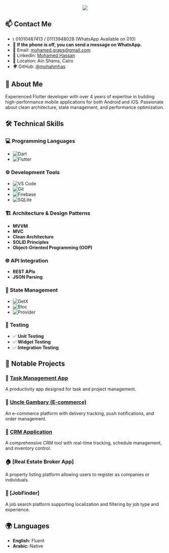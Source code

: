 <div align="center">
    <img src="https://readme-typing-svg.herokuapp.com/?font=Righteous&size=28&center=true&vCenter=true&width=500&height=70&duration=4000&lines=Hi+There!+👋;+I'm+Mohamed+Ahmed+Hassan!+😎;" />
</div>


## 📫 Contact Me  
- 📞 01010487413 / 01113948028 (WhatsApp Available on 010)
- 💬 **If the phone is off, you can send a message on WhatsApp.** 
- 📧 Email: [mohamed.graps@gmail.com](mailto:mohamed.graps@gmail.com)  
- 💼 LinkedIn: [Mohamed Hassan](https://www.linkedin.com/in/mohamed-hassan-a801a7187/)  
- 🏡 Location: Ain Shams, Cairo  
- 🌍 GitHub: [@mohahmhas](https://github.com/mohahmhas?tab=repositories)  

## 🚀 About Me  
Experienced Flutter developer with over 4 years of expertise in building high-performance mobile applications for both Android and iOS. Passionate about clean architecture, state management, and performance optimization.

## 🛠️ Technical Skills  

### 💻 Programming Languages  
- ![Dart](https://img.shields.io/badge/Dart-0175C2?style=for-the-badge&logo=dart&logoColor=white) 
- ![Flutter](https://img.shields.io/badge/Flutter-02569B?style=for-the-badge&logo=flutter&logoColor=white) 

### ⚙️ Development Tools  
- ![VS Code](https://img.shields.io/badge/VS%20Code-007ACC?style=for-the-badge&logo=visual-studio-code&logoColor=white) 
- ![Git](https://img.shields.io/badge/Git-F05032?style=for-the-badge&logo=git&logoColor=white) 
- ![Firebase](https://img.shields.io/badge/Firebase-FFCA28?style=for-the-badge&logo=firebase&logoColor=black) 
- ![SQLite](https://img.shields.io/badge/SQLite-003B57?style=for-the-badge&logo=sqlite&logoColor=white) 

### 🏗️ Architecture & Design Patterns  
- **MVVM**  
- **MVC**  
- **Clean Architecture**  
- **SOLID Principles**  
- **Object-Oriented Programming (OOP)**  

### 🌐 API Integration  
- **REST APIs**  
- **JSON Parsing**  

### 📌 State Management  
- ![GetX](https://img.shields.io/badge/GetX-FFC107?style=for-the-badge&logo=getx&logoColor=black) 
- ![Bloc](https://img.shields.io/badge/Bloc-00A8E1?style=for-the-badge&logo=flutter&logoColor=white)   
- ![Provider](https://img.shields.io/badge/Provider-4CAF50?style=for-the-badge&logo=flutter&logoColor=white) 

### 🧪 Testing  
- ✅ **Unit Testing**  
- ✅ **Widget Testing**  
- ✅ **Integration Testing**  

## 📂 Notable Projects  

### 🎯 [Task Management App](https://apps.apple.com/uz/app/task/id6648788021)  
A productivity app designed for task and project management.  

### 🛒 [Uncle Gambary (E-commerce)](https://play.google.com/store/apps/details?id=com.AirPoint.UncleGamabry&hl=ar)  
An e-commerce platform with delivery tracking, push notifications, and order management.  

### 🏢 [CRM Application](https://www.airpoint-eg.com/web/)  
A comprehensive CRM tool with real-time tracking, schedule management, and inventory control.  

### 🏠 [Real Estate Broker App]  
A property listing platform allowing users to register as companies or individuals.  

### 🔎 [JobFinder]  
A job search platform supporting localization and filtering by job type and experience.  

## 🌍 Languages  
- **English:** Fluent  
- **Arabic:** Native  


